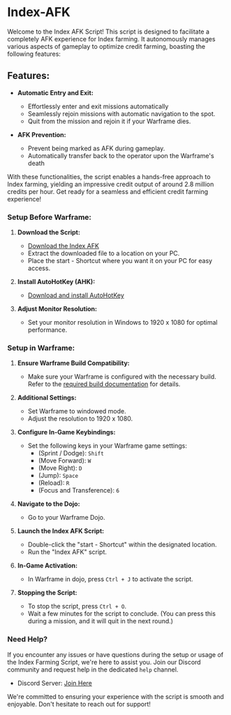 # Index-AFK

Welcome to the Index AFK Script! This script is designed to facilitate a completely AFK experience for Index farming. It autonomously manages various aspects of gameplay to optimize credit farming, boasting the following features:


## Features:

- **Automatic Entry and Exit:**
  - Effortlessly enter and exit missions automatically
  - Seamlessly rejoin missions with automatic navigation to the spot.
  - Quit from the mission and rejoin it if your Warframe dies.

- **AFK Prevention:**
  - Prevent being marked as AFK during gameplay.
  - Automatically transfer back to the operator upon the Warframe's death


With these functionalities, the script enables a hands-free approach to Index farming, yielding an impressive credit output of around 2.8 million credits per hour. Get ready for a seamless and efficient credit farming experience!


### Setup Before Warframe:

1. **Download the Script:**
   - [Download the Index AFK ](https://github.com/Tom25JSP/Index-AFK/releases/download/Aspect_25/Index.AFK.v1.0.zip)
   - Extract the downloaded file to a location on your PC.
   - Place the start - Shortcut where you want it on your PC for easy access.

2. **Install AutoHotKey (AHK):**
   - [Download and install AutoHotKey](https://www.autohotkey.com/)

3. **Adjust Monitor Resolution:**
   - Set your monitor resolution in Windows to 1920 x 1080 for optimal performance.


### Setup in Warframe:

1. **Ensure Warframe Build Compatibility:**
   - Make sure your Warframe is configured with the necessary build. Refer to the [required build documentation](https://docs.google.com/document/d/1ANSSjoGIc2S7QNLg3LZ1W_TViReyjQKSjjjv5tgmAOg/edit?usp=sharing) for details.

2. **Additional Settings:**
   - Set Warframe to windowed mode.
   - Adjust the resolution to 1920 x 1080.

3. **Configure In-Game Keybindings:**
   - Set the following keys in your Warframe game settings:
      - (Sprint / Dodge): `Shift`
      - (Move Forward): `W`
      - (Move Right): `D`
      - (Jump): `Space`
      - (Reload): `R`
      - (Focus and Transference): `6`

4. **Navigate to the Dojo:**
   - Go to your Warframe Dojo.

5. **Launch the Index AFK Script:**
   - Double-click the "start - Shortcut" within the designated location.
   - Run the "Index AFK" script.

6. **In-Game Activation:**
   - In Warframe in dojo, press `Ctrl + J` to activate the script.

7. **Stopping the Script:**
   - To stop the script, press `Ctrl + O`.
   - Wait a few minutes for the script to conclude. (You can press this during a mission, and it will quit in the next round.)


### Need Help?

If you encounter any issues or have questions during the setup or usage of the Index Farming Script, we're here to assist you. Join our Discord community and request help in the dedicated `help` channel.

- Discord Server: [Join Here](https://discord.gg/NxkySZv7dm)

We're committed to ensuring your experience with the script is smooth and enjoyable. Don't hesitate to reach out for support!
